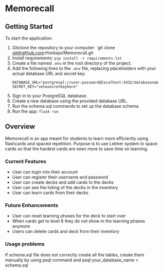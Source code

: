 # Memorecall

## Getting Started
To start the application:
1. Gitclone the repository to your computer: `git clone git@github.com:Honkajo/Memorecall.git
2. Install requirements: `pip install -r requirements.txt`
3. Create a file named `.env` in the root directory of the project.
4. Add the following lines to the `.env` file, replacing placeholders with your actual database URL and secret key:
    ```plaintext
    DATABASE_URL="postgresql://user:password@localhost:5432/databasename"
    SECRET_KEY="setasecretkeyhere"
    ```
5. Sign in to your PostgreSQL database.
6. Create a new database using the provided database URL.
7. Run the schema.sql commands to set up the database schema.
8. Run the app: `flask run`

## Overview
Memorecall is an app meant for students to learn more efficiently using flashcards and spaced repetition. Purpose is to use Leitner system to space cards so that the hardest cards are seen more to save time on learning.
### Current Features
- User can login into their account
- User can register their username and password
- User can create decks and add cards to the decks
- User can see the listing of the decks in the inventory
- User can learn cards from their decks

### Future Enhancements
- User can reset learning phases for the deck to start over
- When cards get to level 6 they do not show in the learning phases anymore
- Users can delete cards and deck from their inventory

### Usage problems
If schema.sql file does not correctly create all the tables, create them manually by using psql command and psql your_database_name < schema.sql
